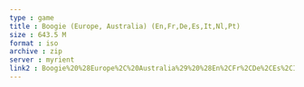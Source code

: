 ```yaml
---
type : game
title : Boogie (Europe, Australia) (En,Fr,De,Es,It,Nl,Pt)
size : 643.5 M
format : iso
archive : zip
server : myrient
link2 : Boogie%20%28Europe%2C%20Australia%29%20%28En%2CFr%2CDe%2CEs%2CIt%2CNl%2CPt%29
---
```

